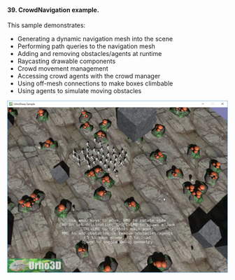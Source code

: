 #### 39. CrowdNavigation example.

This sample demonstrates:
- Generating a dynamic navigation mesh into the scene
- Performing path queries to the navigation mesh
- Adding and removing obstacles/agents at runtime
- Raycasting drawable components
- Crowd movement management
- Accessing crowd agents with the crowd manager
- Using off-mesh connections to make boxes climbable
- Using agents to simulate moving obstacles

![Screenshot](Screenshot.png)